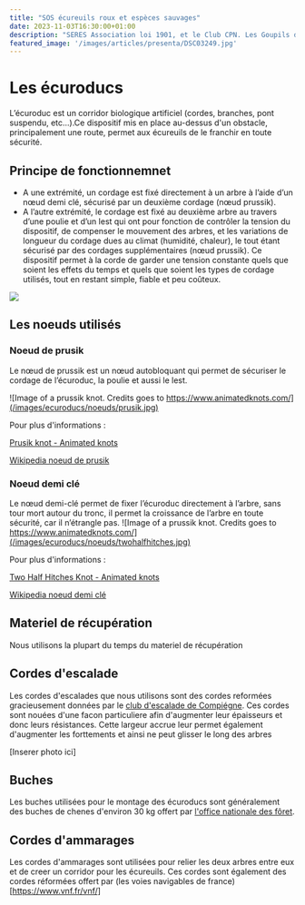 ```yaml
---
title: "SOS écureuils roux et espèces sauvages"
date: 2023-11-03T16:30:00+01:00
description: "SERES Association loi 1901, et le Club CPN. Les Goupils d'Halatte"
featured_image: '/images/articles/presenta/DSC03249.jpg'
---
```


# Les écuroducs 
L’écuroduc est un corridor biologique artificiel (cordes, branches, pont suspendu, etc…).Ce dispositif mis en place au-dessus d'un obstacle, principalement une route, permet aux écureuils de le franchir en toute sécurité. 

## Principe de fonctionnemnet

- A une extrémité, un cordage est fixé directement à un arbre à l’aide d’un nœud demi clé, sécurisé par un deuxième cordage (nœud prussik).
- A l’autre extrémité, le cordage est fixé au deuxième arbre au travers d’une poulie et d’un lest qui ont pour fonction de contrôler la tension du dispositif, de compenser le mouvement des arbres, et les variations de longueur du cordage dues au climat (humidité, chaleur), le tout étant sécurisé par des cordages supplémentaires (nœud prussik). Ce dispositif permet à la corde de garder une tension constante quels que soient les effets du temps et quels que soient les types de cordage utilisés, tout en restant simple, fiable et peu coûteux.

![](/images/ecuroducs/ecuroduc.svg)

## Les noeuds utilisés
### Noeud de prusik 
Le nœud de prussik est un nœud autobloquant qui permet de sécuriser le cordage de l’écuroduc, la poulie et aussi le lest.

![Image of a prussik knot. Credits goes to https://www.animatedknots.com/](/images/ecuroducs/noeuds/prusik.jpg)

Pour plus d'informations :

[Prusik knot - Animated knots](https://www.animatedknots.com/prusik-knot)

[Wikipedia noeud de prusik](https://fr.wikipedia.org/wiki/N%C5%93ud_de_Prusik)

### Noeud demi clé
Le nœud demi-clé permet de fixer l’écuroduc directement à l’arbre, sans tour mort autour du tronc, il permet la croissance de l’arbre en toute sécurité, car il n’étrangle pas.
![Image of a prussik knot. Credits goes to https://www.animatedknots.com/](/images/ecuroducs/noeuds/twohalfhitches.jpg)

Pour plus d'informations :

[Two Half Hitches Knot - Animated knots](https://www.animatedknots.com/two-half-hitches-knot)

[Wikipedia noeud demi clé](https://fr.wikipedia.org/wiki/N%C5%93ud_d%27amarrage_%C3%A0_demi-cl%C3%A9s)

## Materiel de récupération
Nous utilisons la plupart du temps du materiel de récupération

## Cordes d'escalade 
Les cordes d'escalades que nous utilisons sont des cordes reformées gracieusement données par le [club d'escalade de Compiégne](https://agc-compiegne.fr/).
Ces cordes sont nouées d'une facon particuliere afin d'augmenter leur épaisseurs et donc leurs résistances. Cette largeur accrue leur permet également d'augmenter les forttements et ainsi ne peut glisser le long des arbres

[Inserer photo ici]

## Buches
Les buches utilisées pour le montage des écuroducs sont généralement des buches de chenes d'environ 30 kg offert par [l'office nationale des fôret](https://www.onf.fr/).

## Cordes d'ammarages
Les cordes d'ammarages sont utilisées pour relier les deux arbres entre eux et de creer un corridor pour les écureuils. Ces cordes sont également des cordes réformées offert par (les voies navigables de france)[https://www.vnf.fr/vnf/]